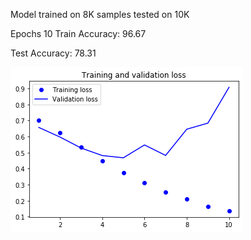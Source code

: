 Model trained on 8K samples tested on 10K

Epochs 10
Train Accuracy: 96.67

Test Accuracy: 78.31

![alt text](https://github.com/selfishhari/EVP/blob/master/Phase2/session1/accuracy_plot.png)

